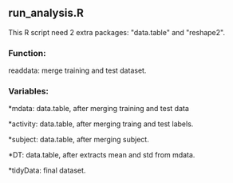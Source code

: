 ## run_analysis.R

This R script need 2 extra packages: "data.table" and "reshape2".

### Function:
readdata: merge training and test dataset.


### Variables:
*mdata:  data.table,  after merging training and test data 

*activity: data.table,  after merging traing and test labels.  

*subject: data.table,  after merging subject.

*DT: data.table, after extracts mean and std from mdata.

*tidyData: final dataset.





